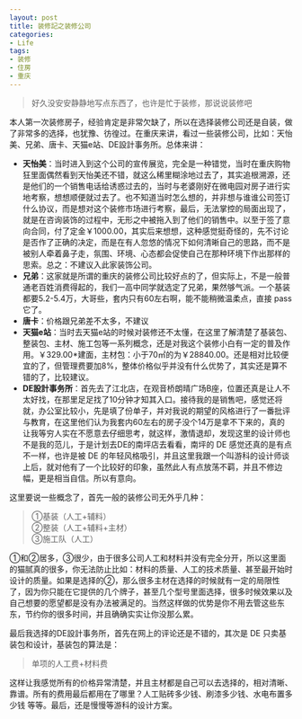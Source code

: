 ```yaml
---
layout: post
title: 装修記之装修公司
categories:
- Life
tags:
- 装修
- 住房
- 重庆
---
```


> 好久没安安静静地写点东西了，也许是忙于装修，那说说装修吧  

本人第一次装修房子，经验肯定是非常欠缺了，所以在选择装修公司还是自装，做了非常多的选择，也犹豫、彷徨过。在重庆来讲，看过一些装修公司，比如：天怡美、兄弟、唐卡、天猫e站、DE設計事务所。总体来讲：  

- **天怡美**：当时进入到这个公司的宣传展览，完全是一种错觉，当时在重庆购物狂里面偶然看到天怡美还不错，就这么稀里糊涂地过去了，其实追根溯源，还是他们的一个销售电话给诱惑过去的，当时与老婆刚好在微电园对房子进行实地考察，想想顺便就过去了。也不知道当时怎么想的，并非想与谁谁公司签订什么协议，而是想对这个装修市场进行考察，最后，无法掌控的局面出现了，就是在咨询装饰的过程中，无形之中被拖入到了他们的销售中。以至于签了意向合同，付了定金￥1000.00，其实后来想想，这种感觉挺奇怪的，先不讨论是否作了正确的决定，而是在有人忽悠的情况下如何清晰自己的思路，而不是被别人牵着鼻子走，氛围、环境、心态都会促使自己在那种环境下作出那样的思索。总之：不建议入此家装饰公司。  
- **兄弟**：这家就是所谓的重庆的装修公司比较好点的了，但实际上，不是一般普通老百姓消费得起的，我们一高中同学就选定了兄弟，果然够气派。一个基装都要5.2-5.4万，大哥些，套内只有60左右啊，能不能稍微温柔点，直接 pass 它了。
- **唐卡**：价格跟兄弟差不太多，不建议
- **天猫e站**：当时去天猫e站的时候对装修还不太懂，在这里了解清楚了基装包、整装包、主材、施工包等一系列概念，还是对我这个装修小白有一定的普及作用。￥329.00*建面，主材包：小于70㎡的为￥28840.00。还是相对比较便宜的了，但管理费要加8%，整体价格似乎并没有什么优势了，其实还是算不错的了，比较建议。
- **DE設計事务所**：首先去了江北店，在观音桥朗晴广场B座，位置还真是让人不太好找，在那里足足找了10分钟才知其入口。接待我的是销售吧，感觉还将就，办公室比较小，先是填了份单子，并对我说的期望的风格进行了一番批评与教育，在这里他们认为我套内60左右的房子没个14万是拿不下来的，真的让我等穷人实在不愿意去仔细思考，就这样，激情退却，发现这里的设计师也不是我的范儿，于是计划去DE的南坪店去看看，南坪的 DE 感觉还真的是有点不一样，也许是被 DE 的年轻风格吸引，并且这里我跟一个叫游科的设计师谈上后，就对他有了一个比较好的印象，虽然此人有点放荡不羁，并且不修边幅，更是相当自信。所以有意向。  

这里要说一些概念了，首先一般的装修公司无外乎几种：  

> ①基装（人工+辅料）  
> ②整装（人工+辅料+主材）  
> ③施工队（人工）  

①和②居多，③很少，由于很多公司人工和材料并没有完全分开，所以这里面的猫腻真的很多，你无法防止比如：材料的质量、人工的技术质量、甚至最开始时设计的质量。如果是选择的②，那么很多主材在选择的时候就有一定的局限性了，因为你只能在它提供的几个牌子，甚至几个型号里面选择，很多时候效果以及自己想要的愿望都是没有办法被满足的。当然这样做的优势是你不用去管这些东东，节约你的很多时间，并且确确实实让你没那么累。  

最后我选择的DE設計事务所，首先在网上的评论还是不错的，其次是 DE 只卖基装包和设计，基装包的算法是：  

> 单项的人工费+材料费  

这样让我感觉所有的价格异常清楚，并且主材都是自己可以去选择的，相对清晰、靠谱。所有的费用最后都用在了哪里？人工贴砖多少钱、刷漆多少钱、水电布置多少钱 等等。最后，还是慢慢等游科的设计方案。